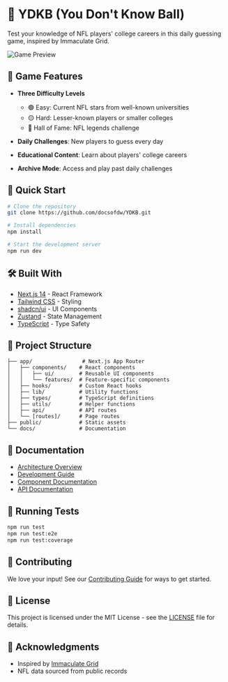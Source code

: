 # 🏈 YDKB (You Don't Know Ball)

Test your knowledge of NFL players' college careers in this daily guessing game, inspired by Immaculate Grid.

![Game Preview](/public/api/placeholder/800/400)

## 🎯 Game Features

- **Three Difficulty Levels**
  - 🟢 Easy: Current NFL stars from well-known universities
  - 🟡 Hard: Lesser-known players or smaller colleges
  - 🔴 Hall of Fame: NFL legends challenge

- **Daily Challenges**: New players to guess every day
- **Educational Content**: Learn about players' college careers
- **Archive Mode**: Access and play past daily challenges

## 🚀 Quick Start

```bash
# Clone the repository
git clone https://github.com/docsofdw/YDKB.git

# Install dependencies
npm install

# Start the development server
npm run dev
```

## 🛠️ Built With

- [Next.js 14](https://nextjs.org/) - React Framework
- [Tailwind CSS](https://tailwindcss.com/) - Styling
- [shadcn/ui](https://ui.shadcn.com/) - UI Components
- [Zustand](https://zustand-demo.pmnd.rs/) - State Management
- [TypeScript](https://www.typescriptlang.org/) - Type Safety

## 📁 Project Structure

```
├── app/                # Next.js App Router
│   ├── components/    # React components
│   │   ├── ui/        # Reusable UI components
│   │   └── features/  # Feature-specific components
│   ├── hooks/         # Custom React hooks
│   ├── lib/           # Utility functions
│   ├── types/         # TypeScript definitions
│   ├── utils/         # Helper functions
│   ├── api/           # API routes
│   └── [routes]/      # Page routes
├── public/            # Static assets
└── docs/              # Documentation
```

## 📖 Documentation

- [Architecture Overview](./docs/architecture/README.md)
- [Development Guide](./docs/development/README.md)
- [Component Documentation](./docs/components/README.md)
- [API Documentation](./docs/api/README.md)

## 🧪 Running Tests

```bash
npm run test
npm run test:e2e
npm run test:coverage
```

## 🤝 Contributing

We love your input! See our [Contributing Guide](./CONTRIBUTING.md) for ways to get started.

## 📝 License

This project is licensed under the MIT License - see the [LICENSE](LICENSE) file for details.

## 👏 Acknowledgments

- Inspired by [Immaculate Grid](https://www.immaculategrid.com/football)
- NFL data sourced from public records